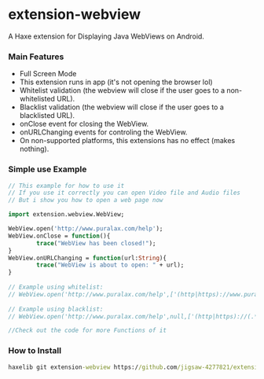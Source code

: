 # extension-webview

A Haxe extension for Displaying Java WebViews on Android.

### Main Features

* Full Screen Mode
* This extension runs in app (it's not opening the browser lol)
* Whitelist validation (the webview will close if the user goes to a non-whitelisted URL).
* Blacklist validation (the webview will close if the user goes to a blacklisted URL).
* onClose event for closing the WebView.
* onURLChanging events for controling the WebView.
* On non-supported platforms, this extensions has no effect (makes nothing).

### Simple use Example

```haxe
// This example for how to use it
// If you use it correctly you can open Video file and Audio files
// But i show you how to open a web page now

import extension.webview.WebView;

WebView.open('http://www.puralax.com/help');
WebView.onClose = function(){
        trace("WebView has been closed!");
}
WebView.onURLChanging = function(url:String){
        trace("WebView is about to open: " + url);
}
		
// Example using whitelist:
// WebView.open('http://www.puralax.com/help',['(http|https)://www.puralax.com/help(.*)','http://www.sempaigames.com/(.*)']);
		
// Example using blacklist:
// WebView.open('http://www.puralax.com/help',null,['(http|https)://(.*)facebook.com(.*)']);

//Check out the code for more Functions of it

```

### How to Install

```cmd
haxelib git extension-webview https://github.com/jigsaw-4277821/extension-webview.git
```
